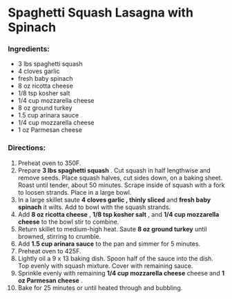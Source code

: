 # Spaghetti Squash Lasagna with Spinach 

### Ingredients: 
* 3 lbs spaghetti squash
* 4 cloves garlic
*  fresh baby spinach
* 8 oz ricotta cheese
* 1/8 tsp kosher salt
* 1/4 cup mozzarella cheese
* 8 oz ground turkey
* 1.5 cup arinara sauce
* 1/4 cup mozzarella cheese
* 1 oz Parmesan cheese

### Directions: 
1. Preheat oven to 350F. 
2. Prepare **3 lbs spaghetti squash** . Cut squash in half lengthwise and remove seeds. Place squash halves, cut sides down, on a baking sheet. Roast until tender, about 50 minutes. Scrape inside of squash with a fork to loosen strands. Place in a large bowl. 
3. In a large skillet saute **4 cloves garlic , thinly sliced** and **fresh baby spinach** it wilts. Add to bowl with the squash strands. 
4. Add **8 oz ricotta cheese** , **1/8 tsp kosher salt** , and **1/4 cup mozzarella cheese** to the bowl stir to combine. 
5. Return skillet to medium-high heat. Saute **8 oz ground turkey** until browned, stirring to crumble. 
6. Add **1.5 cup arinara sauce** to the pan and simmer for 5 minutes. 
7. Preheat oven to 425F. 
8. Lightly oil a 9 x 13 baking dish. Spoon half of the sauce into the dish. Top evenly with squash mixture. Cover with remaining sauce. 
9. Sprinkle evenly with remaining **1/4 cup mozzarella cheese** cheese and **1 oz Parmesan cheese** . 
10. Bake for 25 minutes or until heated through and bubbling. 
